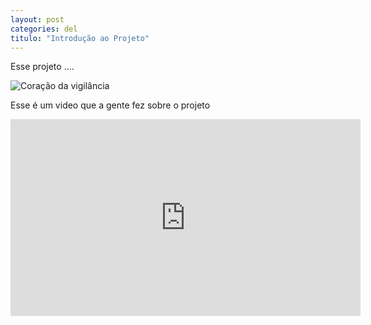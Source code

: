 ```yaml
---
layout: post
categories: del
titulo: "Introdução ao Projeto"
---
```


Esse projeto .... 

![Coração da vigilância](http://i.imgur.com/osAYisO.jpg)

Esse é um video que a gente fez sobre o projeto
<iframe width="560" height="315" src="https://www.youtube.com/embed/fMIov0XCCwE" frameborder="0" allowfullscreen></iframe>
